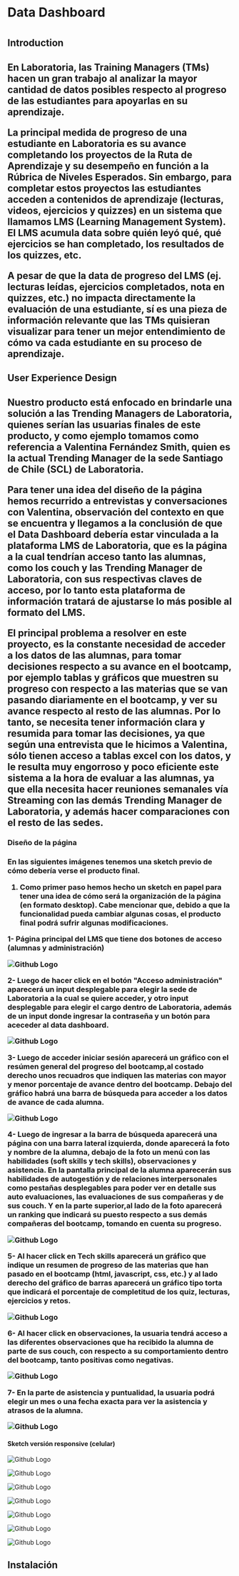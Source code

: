 <h1>Data Dashboard<h1>

<h2>Introduction<h2>

<p>En Laboratoria, las Training Managers (TMs) hacen un gran trabajo al analizar la mayor cantidad de datos posibles respecto al progreso de las estudiantes para apoyarlas en su aprendizaje.<p>

<p>La principal medida de progreso de una estudiante en Laboratoria es su avance completando los proyectos de la Ruta de Aprendizaje y su desempeño en función a la Rúbrica de Niveles Esperados. Sin embargo, para completar estos proyectos las estudiantes acceden a contenidos de aprendizaje (lecturas, videos, ejercicios y quizzes) en un sistema que llamamos LMS (Learning Management System). El LMS acumula data sobre quién leyó qué, qué ejercicios se han completado, los resultados de los quizzes, etc.<p>

<p>A pesar de que la data de progreso del LMS (ej. lecturas leídas, ejercicios completados, nota en quizzes, etc.) no impacta directamente la evaluación de una estudiante, sí es una pieza de información relevante que las TMs quisieran visualizar para tener un mejor entendimiento de cómo va cada estudiante en su proceso de aprendizaje.<p>

<h2>User Experience Design<h2>

<p>Nuestro producto está enfocado en brindarle una solución a las Trending Managers de Laboratoria, quienes serían las usuarias finales de este producto, y como ejemplo tomamos como referencia a Valentina Fernández Smith, quien es la actual Trending Manager de la sede Santiago de Chile (SCL) de Laboratoria.<p>

<p>Para tener una idea del diseño de la página hemos recurrido a entrevistas y conversaciones con Valentina, observación del contexto en que se encuentra y llegamos a la conclusión de que el Data Dashboard debería estar vinculada a la plataforma LMS de Laboratoria, que es la página a la cual tendrían acceso tanto las alumnas, como los couch y las Trending Manager de Laboratoria, con sus respectivas claves de acceso, por lo tanto esta plataforma de información tratará de ajustarse lo más posible al formato del LMS.<p>

<p>El principal problema a resolver en este proyecto, es la constante necesidad de acceder a los datos de las alumnas, para tomar decisiones respecto a su avance en el bootcamp, por ejemplo tablas y gráficos que muestren su progreso con respecto a las materias que se van pasando diariamente en el bootcamp, y ver su avance respecto al resto de las alumnas. Por lo tanto, se necesita tener información clara y resumida para tomar las decisiones, ya que según una entrevista que le hicimos a Valentina, sólo tienen acceso a tablas excel con los datos, y le resulta muy engorroso y poco eficiente este sistema a la hora de evaluar a las alumnas, ya que ella necesita hacer reuniones semanales vía Streaming con las demás Trending Manager de Laboratoria, y además hacer comparaciones con el resto de las sedes.<p>

<h3>Diseño de la página<h3>

En las siguientes imágenes tenemos una sketch previo de cómo debería verse el producto final. 


1. Como primer paso hemos hecho un sketch en papel para tener una idea de cómo será la organización de la página (en formato desktop).
Cabe mencionar que, debido a que la funcionalidad pueda cambiar algunas cosas, el producto final podrá sufrir algunas modificaciones.

  1- Página principal del LMS que tiene dos botones de acceso (alumnas y administración)
  
  ![Github Logo](src/assets/img/prototype.jpeg)


  2- Luego de hacer click en el botón "Acceso administración" aparecerá un input desplegable para elegir la sede de Laboratoria a la cual se quiere acceder, y otro input desplegable para elegir el cargo dentro de Laboratoria, además de un input donde ingresar la contraseña y un botón para aceceder al data dashboard.

  ![Github Logo](src/assets/img/prototype(1).jpeg)


  3- Luego de acceder iniciar sesión aparecerá un gráfico con el resúmen general del progreso del bootcamp,al costado derecho unos recuadros que indiquen las materias con mayor y menor porcentaje de avance dentro del bootcamp. Debajo del gráfico habrá una barra de búsqueda para acceder a los datos de avance de cada alumna. 

  ![Github Logo](src/assets/img/prototype(2).jpeg)


  4- Luego de ingresar a la barra de búsqueda aparecerá una página con una barra lateral izquierda, donde aparecerá la foto y nombre de la alumna, debajo de la foto un menú con las habilidades (soft skills y tech skills), observaciones y asistencia. En la pantalla principal de la alumna aparecerán sus habilidades de autogestión y de relaciones interpersonales como pestañas desplegables para poder ver en detalle sus auto evaluaciones, las evaluaciones de sus compañeras y de sus couch. Y en la parte superior,al lado de la foto aparecerá un ranking que indicará su puesto respecto a sus demás compañeras del bootcamp, tomando en cuenta su progreso.

  ![Github Logo](../src/img/prototype(3).jpeg)


  5- Al hacer click en Tech skills aparecerá un gráfico que indique un resumen de progreso de las materias que han pasado en el bootcamp (html, javascript, css, etc.) y al lado derecho del gráfico de barras aparecerá un gráfico tipo torta que indicará el porcentaje de completitud de los quiz, lecturas, ejercicios y retos.

  ![Github Logo](src/assets/img/prototype(4).jpeg)


  6- Al hacer click en observaciones, la usuaria tendrá acceso a las diferentes observaciones que ha recibido la alumna de parte de sus couch, con respecto a su comportamiento dentro del bootcamp, tanto positivas como negativas.

  ![Github Logo](src/assets/img/prototype(5).jpeg)


  7- En la parte de asistencia y puntualidad, la usuaria podrá elegir un mes o una fecha exacta para ver la asistencia y atrasos de la alumna.

  ![Github Logo](src/assets/img/prototype(6).jpeg)


<h4>Sketch versión responsive (celular)</h4>

![Github Logo](src/assets/img/responsive1.jpeg)

![Github Logo](src/assets/img/responsive2.jpeg)

![Github Logo](src/assets/img/responsive3.jpeg)

![Github Logo](src/assets/img/responsive4.jpeg)

![Github Logo](src/assets/img/responsive5.jpeg)

![Github Logo](src/assets/img/responsive6.jpeg)

![Github Logo](src/assets/img/responsive7.jpeg)

<h2>Instalación<h2>
